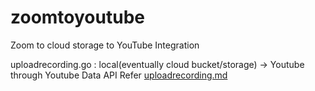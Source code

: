# zoomtoyoutube
Zoom to cloud storage to YouTube Integration

<!-- Zoom SDK -> Google Cloud Storage -> Youtube Data API -> Youtube -->

uploadrecording.go : local(eventually cloud bucket/storage) -> Youtube through Youtube Data API
Refer [uploadrecording.md](uploadrecording.md)
